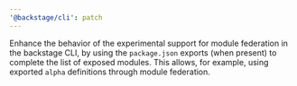 ```yaml
---
'@backstage/cli': patch
---
```


Enhance the behavior of the experimental support for module federation in the backstage CLI,
by using the `package.json` exports (when present) to complete the list of exposed modules.
This allows, for example, using exported `alpha` definitions through module federation.
